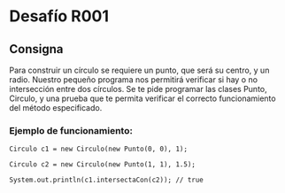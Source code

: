 # Desafío R001

## Consigna

Para construir un círculo se requiere un punto, que será su centro, y un radio. Nuestro pequeño programa nos permitirá verificar si hay o no intersección entre dos círculos.
Se te pide programar las clases Punto, Circulo, y una prueba que te permita verificar el correcto funcionamiento del método especificado.

### Ejemplo de funcionamiento:

`Circulo c1 = new Circulo(new Punto(0, 0), 1);`

`Circulo c2 = new Circulo(new Punto(1, 1), 1.5);`

`System.out.println(c1.intersectaCon(c2)); // true`
